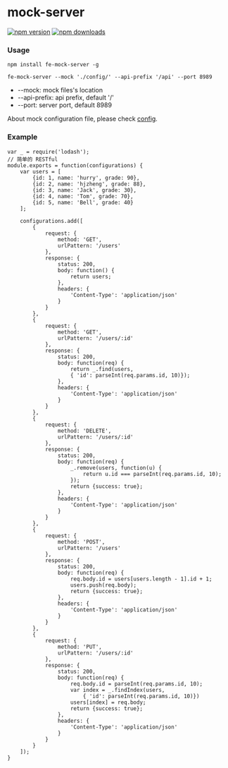 # mock-server

[![npm version](https://img.shields.io/npm/v/fe-mock-server.svg?style=flat-square)](https://www.npmjs.com/package/fe-mock-server)
[![npm downloads](https://img.shields.io/npm/dt/fe-mock-server.svg?style=flat-square)](https://www.npmjs.com/package/fe-mock-server)

### Usage

```shell
npm install fe-mock-server -g
```

```shell
fe-mock-server --mock './config/' --api-prefix '/api' --port 8989
```

- --mock:  mock files's location
- --api-prefix: api prefix, default '/'
- --port: server port, default 8989

About mock configuration file, please check [config](https://github.com/hjzheng/mock-server/tree/master/conf).


### Example

```
var _ = require('lodash');
// 简单的 RESTful
module.exports = function(configurations) {
	var users = [
		{id: 1, name: 'hurry', grade: 90},
		{id: 2, name: 'hjzheng', grade: 88},
		{id: 3, name: 'Jack', grade: 30},
		{id: 4, name: 'Tom', grade: 70},
		{id: 5, name: 'Bell', grade: 40}
	];

	configurations.add([
		{
			request: {
				method: 'GET',
				urlPattern: '/users'
			},
			response: {
				status: 200,
				body: function() {
					return users;
				},
				headers: {
					'Content-Type': 'application/json'
				}
			}
		},
		{
			request: {
				method: 'GET',
				urlPattern: '/users/:id'
			},
			response: {
				status: 200,
				body: function(req) {
					return _.find(users,
					{ 'id': parseInt(req.params.id, 10)});
				},
				headers: {
					'Content-Type': 'application/json'
				}
			}
		},
		{
			request: {
				method: 'DELETE',
				urlPattern: '/users/:id'
			},
			response: {
				status: 200,
				body: function(req) {
					_.remove(users, function(u) {
						return u.id === parseInt(req.params.id, 10);
					});
					return {success: true};
				},
				headers: {
					'Content-Type': 'application/json'
				}
			}
		},
		{
			request: {
				method: 'POST',
				urlPattern: '/users'
			},
			response: {
				status: 200,
				body: function(req) {
					req.body.id = users[users.length - 1].id + 1;
					users.push(req.body);
					return {success: true};
				},
				headers: {
					'Content-Type': 'application/json'
				}
			}
		},
		{
			request: {
				method: 'PUT',
				urlPattern: '/users/:id'
			},
			response: {
				status: 200,
				body: function(req) {
					req.body.id = parseInt(req.params.id, 10);
					var index = _.findIndex(users,
					    { 'id': parseInt(req.params.id, 10)})
					users[index] = req.body;
					return {success: true};
				},
				headers: {
					'Content-Type': 'application/json'
				}
			}
		}
	]);
}
```
